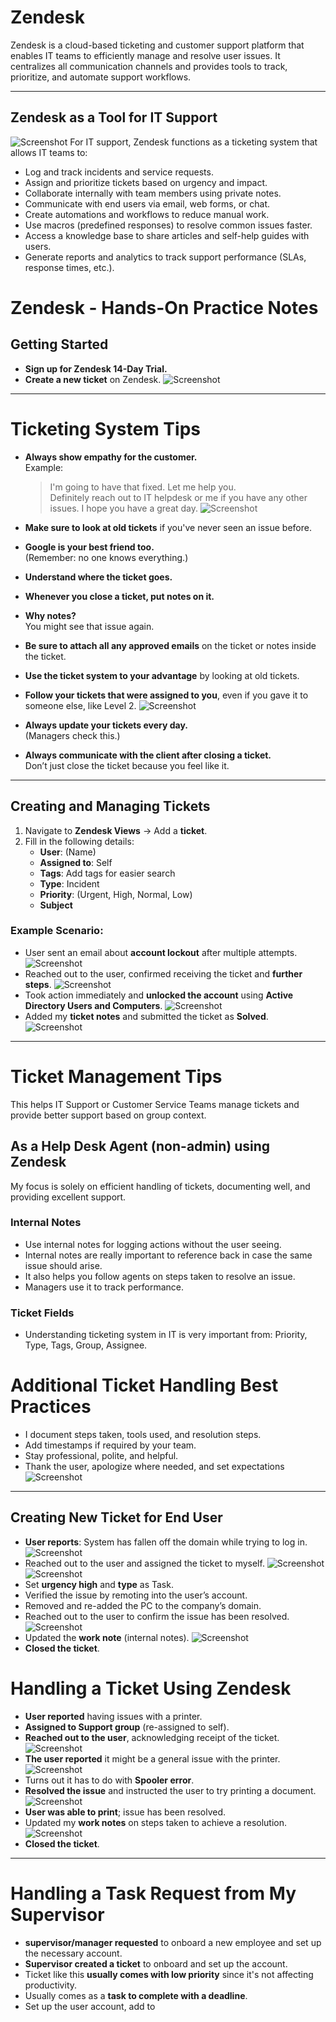 # Zendesk

Zendesk is a cloud-based ticketing and customer support platform that enables IT teams to efficiently manage and resolve user issues. It centralizes all communication channels and provides tools to track, prioritize, and automate support workflows.

---
## Zendesk as a Tool for IT Support
![Screenshot](images/screenshot270.jpg)
For IT support, Zendesk functions as a ticketing system that allows IT teams to:

- Log and track incidents and service requests.
- Assign and prioritize tickets based on urgency and impact.
- Collaborate internally with team members using private notes.
- Communicate with end users via email, web forms, or chat.
- Create automations and workflows to reduce manual work.
- Use macros (predefined responses) to resolve common issues faster.
- Access a knowledge base to share articles and self-help guides with users.
- Generate reports and analytics to track support performance (SLAs, response times, etc.).

# Zendesk - Hands-On Practice Notes

## Getting Started

- **Sign up for Zendesk 14-Day Trial.**
- **Create a new ticket** on Zendesk.
![Screenshot](images/screenshot269.jpg)
---
# Ticketing System Tips

- **Always show empathy for the customer.**  
  Example:  
  > I'm going to have that fixed. Let me help you.  
  > Definitely reach out to IT helpdesk or me if you have any other issues. I hope you have a great day.
![Screenshot](images/screenshot268.jpg)
- **Make sure to look at old tickets** if you've never seen an issue before.
- **Google is your best friend too.**  
  (Remember: no one knows everything.)
- **Understand where the ticket goes.**
- **Whenever you close a ticket, put notes on it.**
- **Why notes?**  
  You might see that issue again.

- **Be sure to attach all any approved emails** on the ticket or notes inside the ticket.
- **Use the ticket system to your advantage** by looking at old tickets.
- **Follow your tickets that were assigned to you**, even if you gave it to someone else, like Level 2.
![Screenshot](images/screenshot229.jpg)
- **Always update your tickets every day.**  
  (Managers check this.)

- **Always communicate with the client after closing a ticket.**  
  Don’t just close the ticket because you feel like it.
---
## Creating and Managing Tickets

1. Navigate to **Zendesk Views** → Add a **ticket**.
2. Fill in the following details:
   - **User**: (Name)
   - **Assigned to**: Self
   - **Tags**: Add tags for easier search
   - **Type**: Incident
   - **Priority**: (Urgent, High, Normal, Low)
   - **Subject**
### Example Scenario:

- User sent an email about **account lockout** after multiple attempts.
![Screenshot](images/screenshot233.jpg)
- Reached out to the user, confirmed receiving the ticket and **further steps**.
![Screenshot](images/screenshot234.jpg)
- Took action immediately and **unlocked the account** using **Active Directory Users and Computers**.
![Screenshot](images/screenshot235.jpg)
- Added my **ticket notes** and submitted the ticket as **Solved**.
![Screenshot](images/screenshot236.jpg)
---
# Ticket Management Tips

This helps IT Support or Customer Service Teams manage tickets and provide better support based on group context.
## As a Help Desk Agent (non-admin) using Zendesk
My focus is solely on efficient handling of tickets, documenting well, and providing excellent support.
### Internal Notes
- Use internal notes for logging actions without the user seeing.
- Internal notes are really important to reference back in case the same issue should arise.
- It also helps you follow agents on steps taken to resolve an issue.
- Managers use it to track performance.
### Ticket Fields
- Understanding ticketing system in IT is very important from: Priority, Type, Tags, Group, Assignee.
# Additional Ticket Handling Best Practices

-  I document steps taken, tools used, and resolution steps.  
- Add timestamps if required by your team.  
-  Stay professional, polite, and helpful.  
- Thank the user, apologize where needed, and set expectations
![Screenshot](images/screenshot247.jpg)
---
## Creating New Ticket for End User

- **User reports**: System has fallen off the domain while trying to log in.
![Screenshot](images/screenshot248.jpg)
- Reached out to the user and assigned the ticket to myself.
![Screenshot](images/screenshot249.jpg)
![Screenshot](images/screenshot250.jpg)
- Set **urgency high** and **type** as Task.
- Verified the issue by remoting into the user’s account.
- Removed and re-added the PC to the company’s domain.
- Reached out to the user to confirm the issue has been resolved.
![Screenshot](images/screenshot252.jpg)
- Updated the **work note** (internal notes). 
![Screenshot](images/screenshot253.jpg)
- **Closed the ticket**.
# Handling a Ticket Using Zendesk

-  **User reported** having issues with a printer.
-  **Assigned to Support group** (re-assigned to self).  
-  **Reached out to the user**, acknowledging receipt of the ticket.  
![Screenshot](images/screenshot254.jpg)
- **The user reported** it might be a general issue with the printer.  
![Screenshot](images/screenshot256.jpg)
-  Turns out it has to do with **Spooler error**.  
-  **Resolved the issue** and instructed the user to try printing a document. 
![Screenshot](images/screenshot257.jpg)
-  **User was able to print**; issue has been resolved.  
-  Updated my **work notes** on steps taken to achieve a resolution.
![Screenshot](images/screenshot258.jpg)
-  **Closed the ticket**.

---
# Handling a Task Request from My Supervisor

-  **supervisor/manager requested** to onboard a new employee and set up the necessary account.  
-  **Supervisor created a ticket** to onboard and set up the account.  
-  Ticket like this **usually comes with low priority** since it's not affecting productivity. 
-  Usually comes as a **task to complete with a deadline**.
- Set up the user account, add to 







 